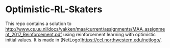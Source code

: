 # Optimistic-RL-Skaters

This repo contains a solution to <http://www.cs.uu.nl/docs/vakken/maa/current/assignments/MAA_assignment_2017_Reinforcement.pdf> using reinforcement learning with optimistic initial values. It is made in [NetLogo]<https://ccl.northwestern.edu/netlogo/>.
